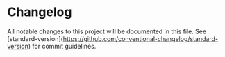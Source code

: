 # Changelog

All notable changes to this project will be documented in this file. See \[standard-version\](https://github.com/conventional-changelog/standard-version) for commit guidelines.


